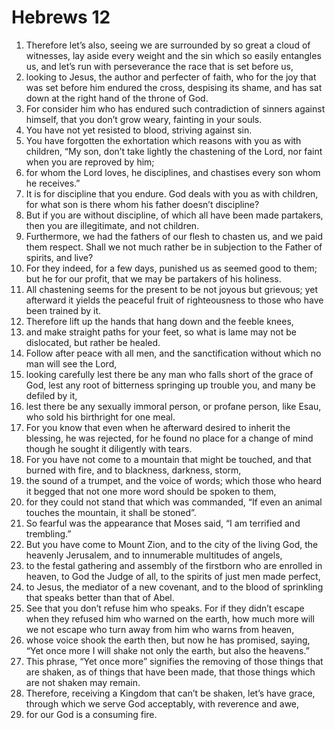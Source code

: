 ﻿
# Hebrews 12
1. Therefore let’s also, seeing we are surrounded by so great a cloud of witnesses, lay aside every weight and the sin which so easily entangles us, and let’s run with perseverance the race that is set before us, 
2. looking to Jesus, the author and perfecter of faith, who for the joy that was set before him endured the cross, despising its shame, and has sat down at the right hand of the throne of God. 
3. For consider him who has endured such contradiction of sinners against himself, that you don’t grow weary, fainting in your souls. 
4. You have not yet resisted to blood, striving against sin. 
5. You have forgotten the exhortation which reasons with you as with children, “My son, don’t take lightly the chastening of the Lord, nor faint when you are reproved by him; 
6. for whom the Lord loves, he disciplines, and chastises every son whom he receives.” 
7. It is for discipline that you endure. God deals with you as with children, for what son is there whom his father doesn’t discipline? 
8. But if you are without discipline, of which all have been made partakers, then you are illegitimate, and not children. 
9. Furthermore, we had the fathers of our flesh to chasten us, and we paid them respect. Shall we not much rather be in subjection to the Father of spirits, and live? 
10. For they indeed, for a few days, punished us as seemed good to them; but he for our profit, that we may be partakers of his holiness. 
11. All chastening seems for the present to be not joyous but grievous; yet afterward it yields the peaceful fruit of righteousness to those who have been trained by it. 
12. Therefore lift up the hands that hang down and the feeble knees, 
13. and make straight paths for your feet, so what is lame may not be dislocated, but rather be healed. 
14. Follow after peace with all men, and the sanctification without which no man will see the Lord, 
15. looking carefully lest there be any man who falls short of the grace of God, lest any root of bitterness springing up trouble you, and many be defiled by it, 
16. lest there be any sexually immoral person, or profane person, like Esau, who sold his birthright for one meal. 
17. For you know that even when he afterward desired to inherit the blessing, he was rejected, for he found no place for a change of mind though he sought it diligently with tears. 
18. For you have not come to a mountain that might be touched, and that burned with fire, and to blackness, darkness, storm, 
19. the sound of a trumpet, and the voice of words; which those who heard it begged that not one more word should be spoken to them, 
20. for they could not stand that which was commanded, “If even an animal touches the mountain, it shall be stoned”. 
21. So fearful was the appearance that Moses said, “I am terrified and trembling.” 
22. But you have come to Mount Zion, and to the city of the living God, the heavenly Jerusalem, and to innumerable multitudes of angels, 
23. to the festal gathering and assembly of the firstborn who are enrolled in heaven, to God the Judge of all, to the spirits of just men made perfect, 
24. to Jesus, the mediator of a new covenant, and to the blood of sprinkling that speaks better than that of Abel. 
25. See that you don’t refuse him who speaks. For if they didn’t escape when they refused him who warned on the earth, how much more will we not escape who turn away from him who warns from heaven, 
26. whose voice shook the earth then, but now he has promised, saying, “Yet once more I will shake not only the earth, but also the heavens.” 
27. This phrase, “Yet once more” signifies the removing of those things that are shaken, as of things that have been made, that those things which are not shaken may remain. 
28. Therefore, receiving a Kingdom that can’t be shaken, let’s have grace, through which we serve God acceptably, with reverence and awe, 
29. for our God is a consuming fire. 
